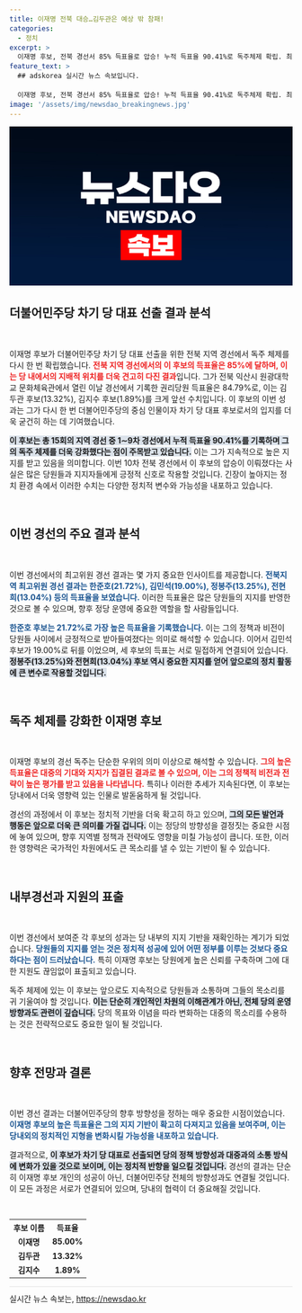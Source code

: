 ```yaml
---
title: 이재명 전북 대승…김두관은 예상 밖 참패!
categories:
  - 정치
excerpt: >
  이재명 후보, 전북 경선서 85% 득표율로 압승! 누적 득표율 90.41%로 독주체제 확립. 최고위원 경선 결과도 주목받는 가운데, 민주당의 미래에 어떤 변화가 올지 기대된다. 클릭해서 자세히 알아보세요!
feature_text: >
  ## adskorea 실시간 뉴스 속보입니다.

  이재명 후보, 전북 경선서 85% 득표율로 압승! 누적 득표율 90.41%로 독주체제 확립. 최고위원 경선 결과도 주목받는 가운데, 민주당의 미래에 어떤 변화가 올지 기대된다. 클릭해서 자세히 알아보세요!
image: '/assets/img/newsdao_breakingnews.jpg'
---
```


<p><img src="/assets/img/newsdao_breakingnews.jpg" alt="adskorea 속보" /></p>

<h2 data-ke-size="size26">더불어민주당 차기 당 대표 선출 결과 분석</h2>

<p data-ke-size="size16">&nbsp;</p>

<p>이재명 후보가 더불어민주당 차기 당 대표 선출을 위한 전북 지역 경선에서 독주 체제를 다시 한 번 확립했습니다. <b><span style="color: #ee2323;">전북 지역 경선에서의 이 후보의 득표율은 85%에 달하며, 이는 당 내에서의 지배적 위치를 더욱 견고히 다진 결과</span></b>입니다. 그가 전북 익산시 원광대학교 문화체육관에서 열린 이날 경선에서 기록한 권리당원 득표율은 84.79%로, 이는 김두관 후보(13.32%), 김지수 후보(1.89%)를 크게 앞선 수치입니다. 이 후보의 이번 성과는 그가 다시 한 번 더불어민주당의 중심 인물이자 차기 당 대표 후보로서의 입지를 더욱 굳건히 하는 데 기여했습니다.</p>

<p><b><span style="background-color: #21538527;">이 후보는 총 15회의 지역 경선 중 1∼9차 경선에서 누적 득표율 90.41%를 기록하며 그의 독주 체제를 더욱 강화했다는 점이 주목받고 있습니다.</span></b> 이는 그가 지속적으로 높은 지지를 받고 있음을 의미합니다. 이번 10차 전북 경선에서 이 후보의 압승이 이뤄졌다는 사실은 많은 당원들과 지지자들에게 긍정적 신호로 작용할 것입니다. 긴장이 높아지는 정치 환경 속에서 이러한 수치는 다양한 정치적 변수와 가능성을 내포하고 있습니다.</p>

<p data-ke-size="size16">&nbsp;</p>

<h2 data-ke-size="size26">이번 경선의 주요 결과 분석</h2>

<p data-ke-size="size16">&nbsp;</p>

<p>이번 경선에서의 최고위원 경선 결과는 몇 가지 중요한 인사이트를 제공합니다. <b><span style="color: #1a5490;">전북지역 최고위원 경선 결과는 한준호(21.72%), 김민석(19.00%), 정봉주(13.25%), 전현희(13.04%) 등의 득표율을 보였습니다.</span></b> 이러한 득표율은 많은 당원들의 지지를 반영한 것으로 볼 수 있으며, 향후 정당 운영에 중요한 역할을 할 사람들입니다. </p>

<p><b><span style="color: #1a5490;">한준호 후보는 21.72%로 가장 높은 득표율을 기록했습니다.</span></b> 이는 그의 정책과 비전이 당원들 사이에서 긍정적으로 받아들여졌다는 의미로 해석할 수 있습니다. 이어서 김민석 후보가 19.00%로 뒤를 이었으며, 세 후보의 득표는 서로 밀접하게 연결되어 있습니다. <b><span style="background-color: #21538527;">정봉주(13.25%)와 전현희(13.04%) 후보 역시 중요한 지지를 얻어 앞으로의 정치 활동에 큰 변수로 작용할 것입니다.</span></b> </p>

<p data-ke-size="size16">&nbsp;</p>

<h2 data-ke-size="size26">독주 체제를 강화한 이재명 후보</h2>

<p data-ke-size="size16">&nbsp;</p>

<p>이재명 후보의 경선 독주는 단순한 우위의 의미 이상으로 해석할 수 있습니다. <b><span style="color: #ee2323;">그의 높은 득표율은 대중의 기대와 지지가 집결된 결과로 볼 수 있으며, 이는 그의 정책적 비전과 전략이 높은 평가를 받고 있음을 나타냅니다.</span></b> 특히나 이러한 추세가 지속된다면, 이 후보는 당내에서 더욱 영향력 있는 인물로 발돋움하게 될 것입니다.</p>

<p>경선의 과정에서 이 후보는 정치적 기반을 더욱 확고히 하고 있으며, <b><span style="background-color: #21538527;">그의 모든 발언과 행동은 앞으로 더욱 큰 의미를 가질 겁니다.</span></b> 이는 정당의 방향성을 결정짓는 중요한 시점에 놓여 있으며, 향후 지역별 정책과 전략에도 영향을 미칠 가능성이 큽니다. 또한, 이러한 영향력은 국가적인 차원에서도 큰 목소리를 낼 수 있는 기반이 될 수 있습니다.</p>

<p data-ke-size="size16">&nbsp;</p>

<h2 data-ke-size="size26">내부경선과 지원의 표출</h2>

<p data-ke-size="size16">&nbsp;</p>

<p>이번 경선에서 보여준 각 후보의 성과는 당 내부의 지지 기반을 재확인하는 계기가 되었습니다. <b><span style="color: #1a5490;">당원들의 지지를 얻는 것은 정치적 성공에 있어 어떤 정부를 이루는 것보다 중요하다는 점이 드러났습니다.</span></b> 특히 이재명 후보는 당원에게 높은 신뢰를 구축하며 그에 대한 지원도 끊임없이 표출되고 있습니다. </p>

<p>독주 체제에 있는 이 후보는 앞으로도 지속적으로 당원들과 소통하며 그들의 목소리를 귀 기울여야 할 것입니다. <b><span style="background-color: #21538527;">이는 단순히 개인적인 차원의 이해관계가 아닌, 전체 당의 운영 방향과도 관련이 깊습니다.</span></b> 당의 목표와 이념을 따라 변화하는 대중의 목소리를 수용하는 것은 전략적으로도 중요한 일이 될 것입니다.</p>

<p data-ke-size="size16">&nbsp;</p>

<h2 data-ke-size="size26">향후 전망과 결론</h2>

<p data-ke-size="size16">&nbsp;</p>

<p>이번 경선 결과는 더불어민주당의 향후 방향성을 정하는 매우 중요한 시점이었습니다. <b><span style="color: #1a5490;">이재명 후보의 높은 득표율은 그의 지지 기반이 확고히 다져지고 있음을 보여주며, 이는 당내외의 정치적인 지형을 변화시킬 가능성을 내포하고 있습니다.</span></b> </p>

<p>결과적으로, <b><span style="background-color: #21538527;">이 후보가 차기 당 대표로 선출되면 당의 정책 방향성과 대중과의 소통 방식에 변화가 있을 것으로 보이며, 이는 정치적 반향을 일으킬 것입니다.</span></b> 경선의 결과는 단순히 이재명 후보 개인의 성공이 아닌, 더불어민주당 전체의 방향성과도 연결될 것입니다. 이 모든 과정은 서로가 연결되어 있으며, 당내의 협력이 더 중요해질 것입니다.</p>

<p data-ke-size="size16">&nbsp;</p> 

<table style="width:100%">
    <tr>
        <th style="text-align: center;">후보 이름</th>
        <th style="text-align: center;">득표율</th>
    </tr>
    <tr>
        <td style="text-align: center; height: 17px;"><b>이재명</b></td>
        <td style="text-align: center; height: 17px;"><b>85.00%</b></td>
    </tr>
    <tr>
        <td style="text-align: center; height: 17px;"><b>김두관</b></td>
        <td style="text-align: center; height: 17px;"><b>13.32%</b></td>
    </tr>
    <tr>
        <td style="text-align: center; height: 17px;"><b>김지수</b></td>
        <td style="text-align: center; height: 17px;"><b>1.89%</b></td>
    </tr>
</table>

<hr style="height:2px; border:none; background-color:#eee; margin:10px 0;"/> 
실시간 뉴스 속보는, <a href="https://newsdao.kr" rel="dofollow">https://newsdao.kr</a>


